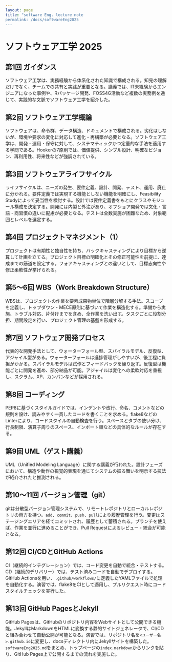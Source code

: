 ```yaml
---
layout: page
title: "software Eng. lecture note
permalink: /docs/softwareEng2025
---
```

# ソフトウェア工学 2025

## 第1回 ガイダンス

ソフトウェア工学は、実務経験から体系化された知識で構成される。知見の理解だけでなく、チームでの共有と実践が重要となる。講義では、IT未経験からエンジニアになった事例や、Rパッケージ開発、FOSS4G活動など複数の実務例を通じて、実践的な文脈でソフトウェア工学を紹介した。

## 第2回 ソフトウェア工学概論

ソフトウェアは、命令群、データ構造、ドキュメントで構成される。劣化はしないが、環境や要求の変化に対応して進化・再構築が必要となる。ソフトウェア工学は、開発・運用・保守に対して、システマティックかつ定量的な手法を適用する学問である。Hookerの7原則では、価値提供、シンプル設計、明確なビジョン、再利用性、将来性などが強調されている。

## 第3回 ソフトウェアライフサイクル

ライフサイクルは、ニーズの発生、要件定義、設計、開発、テスト、運用、廃止に分かれる。要件定義では実現する機能としない機能を明確にし、Feasibility Studyによって妥当性を検討する。設計では要件定義書をもとにクラスやモジュール構成を決定する。開発には内製と外注があり、オフショア開発では文化・言語・商習慣の違いに配慮が必要となる。テストは全数実施が困難なため、対象範囲とレベルを選定する。

## 第4回 プロジェクトマネジメント（1）

プロジェクトは有期性と独自性を持ち、バックキャスティングにより目標から逆算して計画を立てる。プロジェクト目標の明確化とその修正可能性を前提に、達成までの筋道を設定する。フォアキャスティングとの違いとして、目標志向性や修正柔軟性が挙げられる。

## 第5〜6回 WBS（Work Breakdown Structure）

WBSは、プロジェクトの作業を要素成果物単位で階層分解する手法。スコープを定義し、トップダウン・MECE原則に基づいて作業を構造化する。準備から実施、トラブル対応、片付けまでを含め、全作業を洗い出す。タスクごとに役割分担、期間設定を行い、プロジェクト管理の基盤を形成する。

## 第7回 ソフトウェア開発プロセス

代表的な開発手法として、ウォーターフォール型、スパイラルモデル、反復型、アジャイル型がある。ウォーターフォールは進捗管理がしやすいが、後工程に負担がかかる。スパイラルモデルは試作とフィードバックを繰り返す。反復型は機能ごとに開発を進め、部分納品が可能。アジャイルは変化への柔軟対応を重視し、スクラム、XP、カンバンなどが採用される。

## 第8回 コーディング

PEP8に基づくスタイルガイドでは、インデントや改行、命名、コメントなどの規則を設け、読みやすく一貫したコードを書くことを求める。flake8などのLinterにより、コードスタイルの自動検査を行う。スペースとタブの使い分け、行長制限、演算子周りのスペース、インポート順などの具体的なルールが存在する。

## 第9回 UML（ゲスト講義）

UML（Unified Modeling Language）に関する講義が行われた。設計フェーズにおいて、構造や動作の視覚的表現を通じてシステムの振る舞いを明示する技法が紹介されたと推測される。

## 第10〜11回 バージョン管理（git）

gitは分散型バージョン管理システムで、リモートレポジトリとローカルレポジトリの両方を持つ。`add`、`commit`、`push`、`pull`により履歴管理を行う。変更はステージングエリアを経てコミットされ、履歴として蓄積される。ブランチを使えば、作業を並行に進めることができ、Pull Requestによるレビュー・統合が可能となる。

## 第12回 CI/CDとGitHub Actions

CI（継続的インテグレーション）では、コード変更を自動で統合・テストする。CD（継続的デリバリー）では、テスト済みコードを自動でデプロイする。GitHub Actionsを用い、`.github/workflows/`に定義したYAMLファイルで処理を自動化する。演習では、flake8をCIとして適用し、プルリクエスト時にコードスタイルチェックを実行した。

## 第13回 GitHub PagesとJekyll

GitHub Pagesは、GitHubのリポジトリ内容をWebサイトとして公開できる機能。JekyllはMarkdownをHTMLに変換する静的サイトジェネレータで、CI/CDと組み合わせて自動公開が可能となる。演習では、リポジトリ名を`<ユーザー名>.github.io`に変更し、docsディレクトリ内にJekyllサイトを構築した。`softwareEng2025.md`をまとめ、トップページの`index.markdown`からリンクを貼り、GitHub Pages上で公開するまでの流れを実施した。

